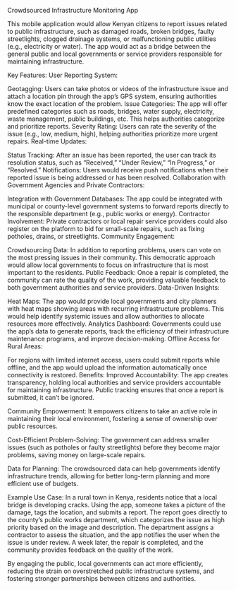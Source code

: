 Crowdsourced Infrastructure Monitoring App

This mobile application would allow Kenyan citizens to report issues related to public infrastructure, such as damaged roads, broken bridges, faulty streetlights, clogged drainage systems, or malfunctioning public utilities (e.g., electricity or water). The app would act as a bridge between the general public and local governments or service providers responsible for maintaining infrastructure.

Key Features:
User Reporting System:

Geotagging: Users can take photos or videos of the infrastructure issue and attach a location pin through the app’s GPS system, ensuring authorities know the exact location of the problem.
Issue Categories: The app will offer predefined categories such as roads, bridges, water supply, electricity, waste management, public buildings, etc. This helps authorities categorize and prioritize reports.
Severity Rating: Users can rate the severity of the issue (e.g., low, medium, high), helping authorities prioritize more urgent repairs.
Real-time Updates:

Status Tracking: After an issue has been reported, the user can track its resolution status, such as “Received,” “Under Review,” “In Progress,” or “Resolved.”
Notifications: Users would receive push notifications when their reported issue is being addressed or has been resolved.
Collaboration with Government Agencies and Private Contractors:

Integration with Government Databases: The app could be integrated with municipal or county-level government systems to forward reports directly to the responsible department (e.g., public works or energy).
Contractor Involvement: Private contractors or local repair service providers could also register on the platform to bid for small-scale repairs, such as fixing potholes, drains, or streetlights.
Community Engagement:

Crowdsourcing Data: In addition to reporting problems, users can vote on the most pressing issues in their community. This democratic approach would allow local governments to focus on infrastructure that is most important to the residents.
Public Feedback: Once a repair is completed, the community can rate the quality of the work, providing valuable feedback to both government authorities and service providers.
Data-Driven Insights:

Heat Maps: The app would provide local governments and city planners with heat maps showing areas with recurring infrastructure problems. This would help identify systemic issues and allow authorities to allocate resources more effectively.
Analytics Dashboard: Governments could use the app’s data to generate reports, track the efficiency of their infrastructure maintenance programs, and improve decision-making.
Offline Access for Rural Areas:

For regions with limited internet access, users could submit reports while offline, and the app would upload the information automatically once connectivity is restored.
Benefits:
Improved Accountability: The app creates transparency, holding local authorities and service providers accountable for maintaining infrastructure. Public tracking ensures that once a report is submitted, it can’t be ignored.

Community Empowerment: It empowers citizens to take an active role in maintaining their local environment, fostering a sense of ownership over public resources.

Cost-Efficient Problem-Solving: The government can address smaller issues (such as potholes or faulty streetlights) before they become major problems, saving money on large-scale repairs.

Data for Planning: The crowdsourced data can help governments identify infrastructure trends, allowing for better long-term planning and more efficient use of budgets.

Example Use Case:
In a rural town in Kenya, residents notice that a local bridge is developing cracks. Using the app, someone takes a picture of the damage, tags the location, and submits a report. The report goes directly to the county’s public works department, which categorizes the issue as high priority based on the image and description. The department assigns a contractor to assess the situation, and the app notifies the user when the issue is under review. A week later, the repair is completed, and the community provides feedback on the quality of the work.

By engaging the public, local governments can act more efficiently, reducing the strain on overstretched public infrastructure systems, and fostering stronger partnerships between citizens and authorities.
